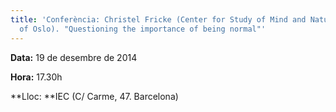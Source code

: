 ```yaml
---
title: 'Conferència: Christel Fricke (Center for Study of Mind and Nature, University
  of Oslo). "Questioning the importance of being normal"'
---
```


**Data:** 19 de desembre de 2014

**Hora:** 17.30h

**Lloc: **IEC (C/ Carme, 47. Barcelona)
